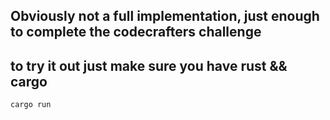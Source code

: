 ## Obviously not a full implementation, just enough to complete the codecrafters challenge

## to try it out just make sure you have rust && cargo

`cargo run`
